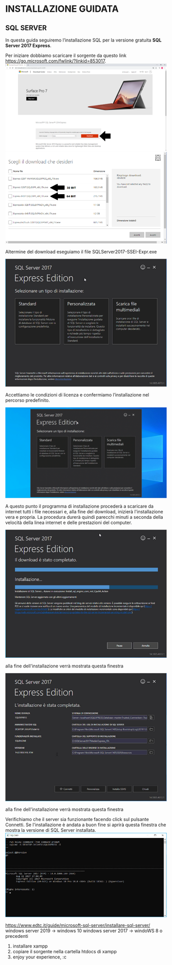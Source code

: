 # INSTALLAZIONE GUIDATA <br>
## SQL SERVER 
In questa guida seguiremo l’installazione SQL per la versione gratuita **SQL Server 2017 Express**.

Per iniziare dobbiamo scaricare il sorgente da questo link https://go.microsoft.com/fwlink/?linkid=853017.
 ![a](/Immagini//Installazione/14img.PNG) <br>
  ![a](/Immagini//Installazione/14img3.png) <br>

Altermine del download eseguiamo il file SQLServer2017-SSEI-Expr.exe

![a](/Immagini/Installazione/1.jpg) <br>

Accettiamo le condizioni di licenza e confermiamo l’installazione nel percorso predefinito.

![a](/Immagini//Installazione/img2.gif) <br>

A questo punto il programma di installazione procederà a scaricare da internet tutti i file necessari e, alla fine del download, inizierà l'installazione vera e propria. 
La procedura durerà quindi parecchi minuti a seconda della velocità della linea internet e delle prestazioni del computer. <br>

![a](/Immagini//Installazione/img3.jpg) <br>

alla fine dell'installazione verrà mostrata questa finestra <br>

![a](/Immagini//Installazione/img4.jpg) <br>


alla fine dell'installazione verrà mostrata questa finestra <br>

Verifichiamo che il server sia funzionante facendo click sul pulsante Connetti. Se l'installazione è andata a buon fine si aprirà questa finestra che mostra la versione di SQL Server installata. <br>
 ![a](/Immagini//Installazione/img5.jpg) <br> </p>

 
https://www.edtc.it/guide/microsoft-sql-server/installare-sql-server/
windows server 2019 -> windows 10
windows server 2017 -> windoWS 8 o precedenti
1. installare xampp
2. copiare il sorgente nella cartella htdocs di xampp
3. enjoy your experience, :c
